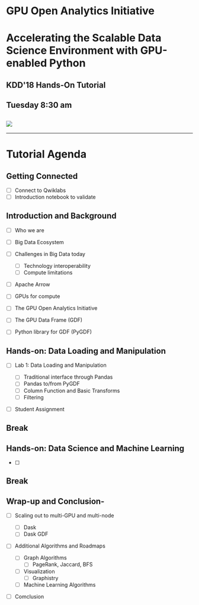 # GPU Open Analytics Initiative
# Accelerating the Scalable Data Science Environment with GPU-enabled Python

## KDD'18 Hands-On Tutorial
## Tuesday 8:30 am

## ![](https://nvidianews.nvidia.com/media/sites/219/images/logo.png)

***
# Tutorial Agenda

## Getting Connected

- [ ] Connect to Qwiklabs
- [ ] Introduction notebook to validate

## **Introduction and Background**  

- [ ] Who we are 
- [ ] Big Data Ecosystem
- [ ] Challenges in Big Data today
  - [ ] Technology interoperability 
  - [ ] Compute limitations
- [ ] Apache Arrow
- [ ] GPUs for compute
- [ ] The GPU Open Analytics Initiative
- [ ] The GPU Data Frame (GDF)
- [ ] Python library for GDF (PyGDF)



## Hands-on:  Data Loading and Manipulation

- [ ] Lab 1: Data Loading and Manipulation
  - [ ] Traditional interface through Pandas
  - [ ] Pandas to/from PyGDF
  - [ ] Column Function and Basic Transforms
  - [ ] Filtering

- [ ] Student Assignment

  


## Break

## Hands-on: Data Science and Machine Learning 

- [ ] 

  


## Break 



## Wrap-up and Conclusion-

- [ ] Scaling out to multi-GPU and multi-node
  - [ ] Dask
  - [ ] Dask GDF
- [ ] Additional Algorithms and Roadmaps
  - [ ] Graph Algorithms
    - [ ] PageRank, Jaccard, BFS
  - [ ] Visualization
    - [ ] Graphistry
  - [ ] Machine Learning Algorithms
- [ ] Comclusion

